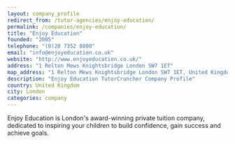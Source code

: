 ```yaml
---
layout: company_profile
redirect_from: /tutor-agencies/enjoy-education/
permalink: /companies/enjoy-education/
title: "Enjoy Education"
founded: "2005"
telephone: "(0)20 7352 8800"
email: "info@enjoyeducation.co.uk"
website: "http://www.enjoyeducation.co.uk/"
address: "1 Relton Mews Knightsbridge London SW7 1ET"
map_address: "1 Relton Mews Knightsbridge London SW7 1ET, United Kingdom"
description: "Enjoy Education TutorCruncher Company Profile"
country: United Kingdom
city: London
categories: company
---
```

Enjoy Education is London's award-winning private tuition company, dedicated to inspiring your children to build
confidence, gain success and achieve goals.
